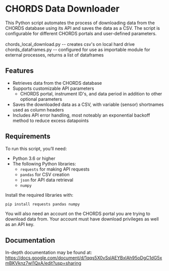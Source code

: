 # CHORDS Data Downloader

This Python script automates the process of downloading data from the CHORDS database using its API and saves the data as a CSV. The script is configurable for different CHORDS portals and user-defined parameters.<br><br>
chords_local_download.py -- creates csv's on local hard drive<br>
chords_dataframes.py -- configured for use as importable module for external processes, returns a list of dataframes 

## Features
- Retrieves data from the CHORDS database
- Supports customizable API parameters
  - CHORDS portal, instrument ID's, and data period in addition to other optional parameters
- Saves the downloaded data as a CSV, with variable (sensor) shortnames used as column headers
- Includes API error handling, most noteably an exponential backoff method to reduce excess datapoints

## Requirements

To run this script, you’ll need:
- Python 3.6 or higher
- The following Python libraries:
  - `requests` for making API requests
  - `pandas` for CSV creation
  - `json` for API data retrieval
  - `numpy` 

Install the required libraries with:

```bash
pip install requests pandas numpy 
```
You will also need an account on the CHORDS portal you are trying to download data from. Your account must have download privileges as well as an API key.

## Documentation
In-depth documentation may be found at: https://docs.google.com/document/d/1qqs5X0vSslAEYBxlAh95oDgC1dG5xmBKVknz7wl1QxA/edit?usp=sharing
